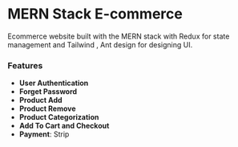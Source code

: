 # MERN Stack E-commerce
 Ecommerce website built with the MERN stack with Redux for state management and Tailwind , Ant design for designing UI.


### Features
- **User Authentication**
- **Forget Password**
- **Product Add**
- **Product Remove**
- **Product Categorization** 
- **Add To Cart and Checkout**
- **Payment**: Strip 






